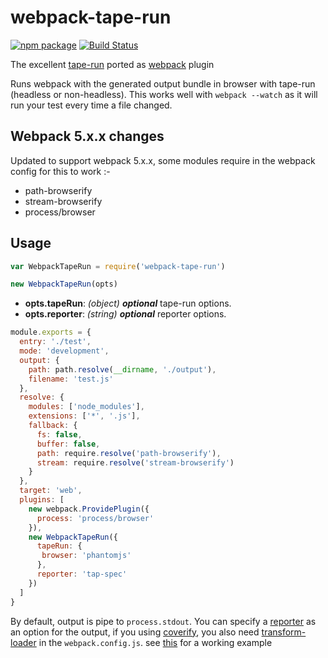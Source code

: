 # webpack-tape-run

[![npm package](https://img.shields.io/badge/npm-1.0.0-blue.svg)](https://www.npmjs.com/package/webpack-tape-run)
[![Build Status](https://travis-ci.org/syarul/webpack-tape-run.svg?branch=master)](https://travis-ci.org/syarul/webpack-tape-run)

The excellent [tape-run](https://github.com/juliangruber/tape-run) ported as [webpack](https://webpack.github.io/) plugin

Runs webpack with the generated output bundle in browser with tape-run (headless or non-headless). 
This works well with ```webpack --watch``` as it will run your test every time a file changed.

## Webpack 5.x.x changes

Updated to support webpack 5.x.x, some modules require in the webpack config for this to work :-
- path-browserify
- stream-browserify
- process/browser

## Usage

```javascript
var WebpackTapeRun = require('webpack-tape-run')

new WebpackTapeRun(opts)
```
- **opts.tapeRun**: *(object)* ***optional*** tape-run options.
- **opts.reporter**: *(string)* ***optional*** reporter options.

```javascript
module.exports = {
  entry: './test',
  mode: 'development',
  output: {
    path: path.resolve(__dirname, './output'),
    filename: 'test.js'
  },
  resolve: {
    modules: ['node_modules'],
    extensions: ['*', '.js'],
    fallback: {
      fs: false,
      buffer: false,
      path: require.resolve('path-browserify'),
      stream: require.resolve('stream-browserify')
    }
  },
  target: 'web',
  plugins: [
    new webpack.ProvidePlugin({
      process: 'process/browser'
    }),
    new WebpackTapeRun({
      tapeRun: {
       browser: 'phantomjs'
      },
      reporter: 'tap-spec'
    })
  ]
}
```

By default, output is pipe to ```process.stdout```. You can specify a [reporter](https://github.com/sindresorhus/awesome-tap#reporters) as an option for the output, 
if you using [coverify](https://github.com/substack/coverify), you also need [transform-loader](https://github.com/webpack-contrib/transform-loader) in 
the ```webpack.config.js```. see [this](https://github.com/syarul/webpack-tape-run/blob/master/webpack.test.js) for a working example
